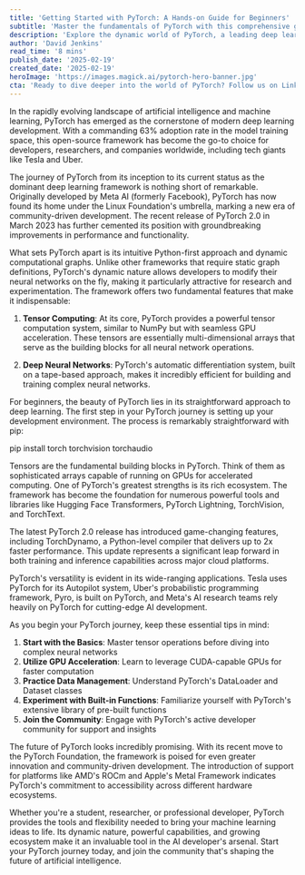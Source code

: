```yaml
---
title: 'Getting Started with PyTorch: A Hands-on Guide for Beginners'
subtitle: 'Master the fundamentals of PyTorch with this comprehensive guide for AI developers'
description: 'Explore the dynamic world of PyTorch, a leading deep learning framework embraced by AI developers and companies worldwide. Learn about its intuitive Python-first approach, powerful tensor computing capabilities, and discover how to embark on your own PyTorch journey.'
author: 'David Jenkins'
read_time: '8 mins'
publish_date: '2025-02-19'
created_date: '2025-02-19'
heroImage: 'https://images.magick.ai/pytorch-hero-banner.jpg'
cta: 'Ready to dive deeper into the world of PyTorch? Follow us on LinkedIn for expert insights, tutorials, and the latest updates in AI development.'
---
```


In the rapidly evolving landscape of artificial intelligence and machine learning, PyTorch has emerged as the cornerstone of modern deep learning development. With a commanding 63% adoption rate in the model training space, this open-source framework has become the go-to choice for developers, researchers, and companies worldwide, including tech giants like Tesla and Uber.

The journey of PyTorch from its inception to its current status as the dominant deep learning framework is nothing short of remarkable. Originally developed by Meta AI (formerly Facebook), PyTorch has now found its home under the Linux Foundation's umbrella, marking a new era of community-driven development. The recent release of PyTorch 2.0 in March 2023 has further cemented its position with groundbreaking improvements in performance and functionality.

What sets PyTorch apart is its intuitive Python-first approach and dynamic computational graphs. Unlike other frameworks that require static graph definitions, PyTorch's dynamic nature allows developers to modify their neural networks on the fly, making it particularly attractive for research and experimentation. The framework offers two fundamental features that make it indispensable:

1. **Tensor Computing**: At its core, PyTorch provides a powerful tensor computation system, similar to NumPy but with seamless GPU acceleration. These tensors are essentially multi-dimensional arrays that serve as the building blocks for all neural network operations.

2. **Deep Neural Networks**: PyTorch's automatic differentiation system, built on a tape-based approach, makes it incredibly efficient for building and training complex neural networks.

For beginners, the beauty of PyTorch lies in its straightforward approach to deep learning. The first step in your PyTorch journey is setting up your development environment. The process is remarkably straightforward with pip:


pip install torch torchvision torchaudio


Tensors are the fundamental building blocks in PyTorch. Think of them as sophisticated arrays capable of running on GPUs for accelerated computing. One of PyTorch's greatest strengths is its rich ecosystem. The framework has become the foundation for numerous powerful tools and libraries like Hugging Face Transformers, PyTorch Lightning, TorchVision, and TorchText.

The latest PyTorch 2.0 release has introduced game-changing features, including TorchDynamo, a Python-level compiler that delivers up to 2x faster performance. This update represents a significant leap forward in both training and inference capabilities across major cloud platforms.

PyTorch's versatility is evident in its wide-ranging applications. Tesla uses PyTorch for its Autopilot system, Uber's probabilistic programming framework, Pyro, is built on PyTorch, and Meta's AI research teams rely heavily on PyTorch for cutting-edge AI development.

As you begin your PyTorch journey, keep these essential tips in mind:

1. **Start with the Basics**: Master tensor operations before diving into complex neural networks
2. **Utilize GPU Acceleration**: Learn to leverage CUDA-capable GPUs for faster computation
3. **Practice Data Management**: Understand PyTorch's DataLoader and Dataset classes
4. **Experiment with Built-in Functions**: Familiarize yourself with PyTorch's extensive library of pre-built functions
5. **Join the Community**: Engage with PyTorch's active developer community for support and insights

The future of PyTorch looks incredibly promising. With its recent move to the PyTorch Foundation, the framework is poised for even greater innovation and community-driven development. The introduction of support for platforms like AMD's ROCm and Apple's Metal Framework indicates PyTorch's commitment to accessibility across different hardware ecosystems.

Whether you're a student, researcher, or professional developer, PyTorch provides the tools and flexibility needed to bring your machine learning ideas to life. Its dynamic nature, powerful capabilities, and growing ecosystem make it an invaluable tool in the AI developer's arsenal. Start your PyTorch journey today, and join the community that's shaping the future of artificial intelligence.